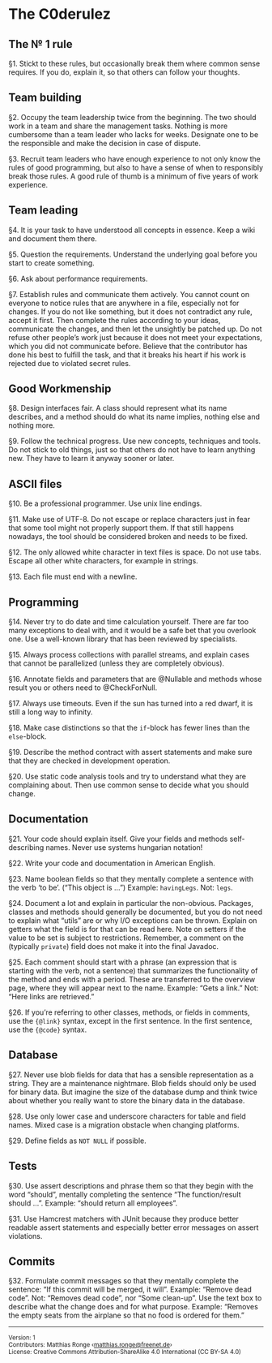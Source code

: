 The C0derulez
=============

The № 1 rule
------------

§1. Stickt to these rules, but occasionally break them where common sense requires. If you do, explain it, so that others can follow your thoughts.

Team building
-------------
§2. Occupy the team leadership twice from the beginning. The two should work in a team and share the management tasks. Nothing is more
cumbersome than a team leader who lacks for weeks. Designate one to be the responsible and make the decision in case of dispute.

§3. Recruit team leaders who have enough experience to not only know the rules of good programming, but also to have a sense of when to responsibly break those rules. A good rule of thumb is a minimum of five years of work experience.

Team leading
------------

§4. It is your task to have understood all concepts in essence. Keep a wiki and document them there.

§5. Question the requirements. Understand the underlying goal before you start to create something.

§6. Ask about performance requirements.

§7. Establish rules and communicate them actively. You cannot count on everyone to notice rules that are anywhere in a file, especially not
for changes. If you do not like something, but it does not contradict any rule, accept it first. Then complete the rules according to your
ideas, communicate the changes, and then let the unsightly be patched up. Do not refuse other people’s work just because it does not meet
your expectations, which you did not communicate before. Believe that the contributor has done his best to fulfill the task, and that it
breaks his heart if his work is rejected due to violated secret rules.

Good Workmenship
----------------

§8. Design interfaces fair. A class should represent what its name describes, and a method should do what its name implies, nothing else and
nothing more.

§9. Follow the technical progress. Use new concepts, techniques and tools. Do not stick to old things, just so that others do not have to learn anything new. They have to learn it anyway sooner or later.

ASCII files
-----------

§10. Be a professional programmer. Use unix line endings.

§11. Make use of UTF-8. Do not escape or replace characters just in fear that some tool might not properly support them. If that still happens nowadays, the tool should be considered broken and needs to be fixed.

§12. The only allowed white character in text files is space. Do not use tabs. Escape all other white characters, for example in strings.

§13. Each file must end with a newline.

Programming
-----------

§14. Never try to do date and time calculation yourself. There are far too many exceptions to deal with, and it would be a safe bet that you
overlook one. Use a well-known library that has been reviewed by specialists.

§15. Always process collections with parallel streams, and explain cases that cannot be parallelized (unless they are completely obvious).

§16. Annotate fields and parameters that are @Nullable and methods whose result you or others need to @CheckForNull.

§17. Always use timeouts. Even if the sun has turned into a red dwarf, it is still a long way to infinity.

§18. Make case distinctions so that the `if`-block has fewer lines than the `else`-block.

§19. Describe the method contract with assert statements and make sure that they are checked in development operation.

§20. Use static code analysis tools and try to understand what they are complaining about. Then use common sense to decide what you should 
change.

Documentation
-------------

§21. Your code should explain itself. Give your fields and methods self-describing names. Never use systems hungarian notation!

§22. Write your code and documentation in American English.

§23. Name boolean fields so that they mentally complete a sentence with the verb ‘to be’. (“This object is …”) Example: `havingLegs`. Not:
`legs`.

§24. Document a lot and explain in particular the non-obvious. Packages, classes and methods should generally be documented, but you do not
need to explain what “utils” are or why I/O exceptions can be thrown. Explain on getters what the field is for that can be read here. Note
on setters if the value to be set is subject to restrictions. Remember, a comment on the (typically `private`) field does not make it into
the final Javadoc.

§25. Each comment should start with a phrase (an expression that is starting with the verb, not a sentence) that summarizes the
functionality of the method and ends with a period. These are transferred to the overview page, where they will appear next to the name.
Example: “Gets a link.” Not: “Here links are retrieved.”

§26. If you’re referring to other classes, methods, or fields in comments, use the `{@link}` syntax, except in the first sentence. In the first sentence, use the `{@code}` syntax.

Database
--------

§27. Never use blob fields for data that has a sensible representation as a string. They are a maintenance nightmare. Blob fields should
only be used for binary data. But imagine the size of the database dump and think twice about whether you really want to store the binary
data in the database.

§28. Use only lower case and underscore characters for table and field names. Mixed case is a migration obstacle when changing platforms.

§29. Define fields as `NOT NULL` if possible.

Tests
-----

§30. Use assert descriptions and phrase them so that they begin with the word “should”, mentally completing the sentence “The
function/result should …”. Example: “should return all employees”.

§31. Use Hamcrest matchers with JUnit because they produce better readable assert statements and especially better error messages on assert
violations.

Commits
-------

§32. Formulate commit messages so that they mentally complete the sentence: “If this commit will be merged, it will”. Example: “Remove dead
code”. Not: “Removes dead code”, nor “Some clean-up”. Use the text box to describe what the change does and for what purpose. Example:
“Removes the empty seats from the airplane so that no food is ordered for them.”

---
<small>Version: 1  
Contributors: Matthias Ronge ‹matthias.ronge@freenet.de›  
License: Creative Commons Attribution-ShareAlike 4.0 International (CC BY-SA 4.0)</small>
